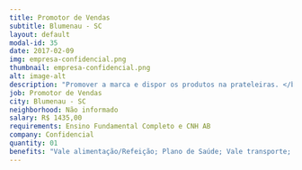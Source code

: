 ```yaml
---
title: Promotor de Vendas
subtitle: Blumenau - SC
layout: default
modal-id: 35
date: 2017-02-09
img: empresa-confidencial.png
thumbnail: empresa-confidencial.png
alt: image-alt
description: "Promover a marca e dispor os produtos na prateleiras. </br> Horário: das 07:30 as 17:30"
job: Promotor de Vendas
city: Blumenau - SC
neighborhood: Não informado
salary: R$ 1435,00
requirements: Ensino Fundamental Completo e CNH AB
company: Confidencial
quantity: 01
benefits: "Vale alimentação/Refeição; Plano de Saúde; Vale transporte; Plano Odontológico; PPR/PL; Seguro de Vida"
---
```

